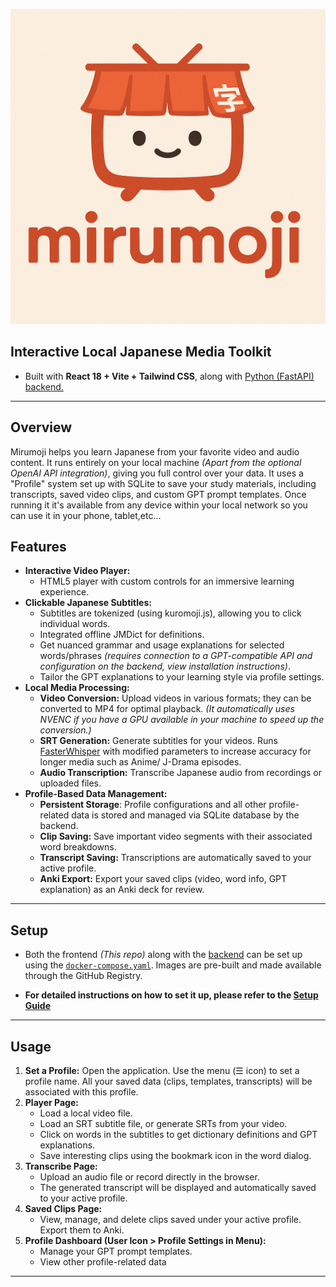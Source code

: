 ![alt-text](public/icons/icon-512.png)

## **Interactive Local Japanese Media Toolkit**

-   Built with **React 18 + Vite + Tailwind CSS**, along with [Python (FastAPI) backend.](https://github.com/svdC1/mirumoji_open_api)

---

## Overview

Mirumoji helps you learn Japanese from your favorite video and audio content. It runs entirely on your local machine _(Apart from the optional OpenAI API integration)_, giving you full control over your data. It uses a "Profile" system set up with SQLite to save your study materials, including transcripts, saved video clips, and custom GPT prompt templates. Once running it it's available from any device within your local network so you can use it in your phone, tablet,etc...

## Features

-   **Interactive Video Player:**
    -   HTML5 player with custom controls for an immersive learning experience.
-   **Clickable Japanese Subtitles:**
    -   Subtitles are tokenized (using kuromoji.js), allowing you to click individual words.
    -   Integrated offline JMDict for definitions.
    -   Get nuanced grammar and usage explanations for selected words/phrases _(requires connection to a GPT-compatible API and configuration on the backend, view installation instructions)_.
    -   Tailor the GPT explanations to your learning style via profile settings.
-   **Local Media Processing:**
    -   **Video Conversion:** Upload videos in various formats; they can be converted to MP4 for optimal playback. _(It automatically uses NVENC if you have a GPU available in your machine to speed up the conversion.)_
    -   **SRT Generation:** Generate subtitles for your videos. Runs [FasterWhisper](https://github.com/SYSTRAN/faster-whisper) with modified parameters to increase accuracy for longer
        media such as Anime/ J-Drama episodes.
    -   **Audio Transcription:** Transcribe Japanese audio from recordings or uploaded files.
-   **Profile-Based Data Management:**
    -   **Persistent Storage**: Profile configurations and all other profile-related data is stored and managed via SQLite database by the backend.
    -   **Clip Saving:** Save important video segments with their associated word breakdowns.
    -   **Transcript Saving:** Transcriptions are automatically saved to your active profile.
    -   **Anki Export:** Export your saved clips (video, word info, GPT explanation) as an Anki deck for review.

---

## Setup

-   Both the frontend _(This repo)_ along with the [backend](https://github.com/svdC1/mirumoji_open_api) can be set up using the [`docker-compose.yaml`](https://github.com/svdC1/mirumoji_open_front/blob/main/docker-compose.yaml). Images are pre-built and made available through the GitHub Registry.

-   **For detailed instructions on how to set it up, please refer to the [Setup Guide](https://github.com/svdC1/mirumoji_open_front/blob/main/SETUP_README.md)**

---

## Usage

1.  **Set a Profile:** Open the application. Use the menu (☰ icon) to set a profile name. All your saved data (clips, templates, transcripts) will be associated with this profile.
2.  **Player Page:**
    -   Load a local video file.
    -   Load an SRT subtitle file, or generate SRTs from your video.
    -   Click on words in the subtitles to get dictionary definitions and GPT explanations.
    -   Save interesting clips using the bookmark icon in the word dialog.
3.  **Transcribe Page:**
    -   Upload an audio file or record directly in the browser.
    -   The generated transcript will be displayed and automatically saved to your active profile.
4.  **Saved Clips Page:**
    -   View, manage, and delete clips saved under your active profile. Export them to Anki.
5.  **Profile Dashboard (User Icon > Profile Settings in Menu):**
    -   Manage your GPT prompt templates.
    -   View other profile-related data

---
